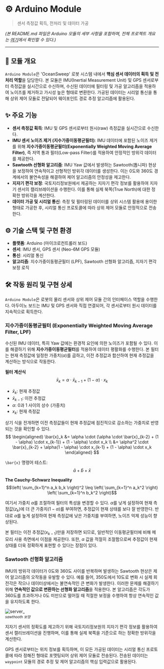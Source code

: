 # ⚙️ Arduino Module

> 센서 측정값 획득, 전처리 및 데이터 가공

*(본 README.md 파일은 Arduino 모듈의 세부 사항을 포함하며, 전체 프로젝트 개요는 [여기](../README.md)에서 확인할 수 있다.)*

---

## 📌 모듈 개요

`Arduino Module`은 'OceanSweep' 로봇 시스템 내에서 **핵심 센서 데이터의 획득 및 전처리 역할**을 담당한다. 본 모듈은 IMU(Inertial Measurement Unit) 및 GPS 센서로부터 측정값을 실시간으로 수신하며, 수신된 데이터에 필터링 및 가공 알고리즘을 적용하여 노이즈를 제거하고 가시성 높은 형태로 변환한다. 가공된 데이터는 시리얼 통신을 통해 상위 제어 모듈로 전달되어 웨이포인트 경로 추정 알고리즘에 활용된다.

## ✨ 주요 기능

* **센서 측정값 획득**: IMU 및 GPS 센서로부터 원시(raw) 측정값을 실시간으로 수신한다.
* **IMU 센서 노이즈 제거 (지수가중이동평균필터)**: IMU 데이터에 포함된 노이즈 제거를 위해 **지수가중이동평균필터(Exponentially Weighted Moving Average Filter)**, 즉 저역 통과 필터(Low-pass Filter)를 적용하여 안정적인 방위각 데이터를 제공한다.
* **Sawtooth 선형화 알고리즘**: IMU Yaw 값에서 발생하는 Sawtooth(톱니파) 현상을 보정하여 연속적이고 선형적인 방위각 데이터를 생성한다. 이는 0도와 360도 경계에서의 불연속성을 해결하여 제어 알고리즘의 안정성을 제고한다.
* **지자기 편각 보정**: 국토지리정보원에서 제공하는 지자기 편각 정보를 활용하여 지자기 센서의 캘리브레이션을 수행한다. 이를 통해 실제 북쪽(True North)에 대한 정확한 방위각을 계산한다.
* **데이터 가공 및 시리얼 통신**: 측정 및 필터링된 데이터를 상위 시스템 활용에 용이한 형태로 가공한 후, 시리얼 통신 프로토콜에 따라 상위 제어 모듈로 안정적으로 전송한다.

## ⚙️ 기술 스택 및 구현 환경

* **플랫폼**: Arduino (마이크로컨트롤러 보드)
* **센서**: IMU 센서, GPS 센서 (Neo-6M GPS 모듈)
* **통신**: 시리얼 통신
* **알고리즘**: 지수가중이동평균필터 (LPF), Sawtooth 선형화 알고리즘, 지자기 편각 보정 로직

## 🛠️ 작동 원리 및 구현 상세

`Arduino Module`은 로봇의 물리 센서와 상위 제어 모듈 간의 인터페이스 역할을 수행한다. 아두이노 보드는 IMU 및 GPS 센서와 직접 연결되어, 각 센서로부터 원시 데이터를 지속적으로 획득한다.

### 지수가중이동평균필터 (Exponentially Weighted Moving Average Filter, LPF)

수신된 IMU 데이터, 특히 Yaw 값에는 환경적 요인에 의한 노이즈가 포함될 수 있다. 이를 해결하기 위해 **지수가중이동평균필터**를 적용하여 데이터 평활화를 수행한다. 본 필터는 현재 측정값에 일정한 가중치($\alpha$)를 곱하고, 이전 추정값과 합산하여 현재 추정값을 계산하는 방식으로 작동한다.

**필터 계산식**\
$$\bar{x}_k = \alpha \cdot \bar{x}_{k-1} + (1 - \alpha) \cdot x_k$$

* $\bar{x}_k$: 현재 추정값
* $\bar{x}_{k-1}$: 이전 추정값
* $\alpha$: 0과 1 사이의 상수 (가중치)
* $x_k$: 현재 측정값

상기 식을 전개하면 이전 측정값들이 현재 추정값에 점진적으로 감소하는 가중치로 반영되는 것을 확인할 수 있다.
\
$$
\begin{aligned}
 \bar{x}_k &= \alpha \cdot (\alpha \cdot \bar{x}_{k-2} + (1 - \alpha) \cdot x_{k-1}) + (1 - \alpha) \cdot x_k
 \\
           &= \alpha^2 \cdot \bar{x}_{k-2} + \alpha(1 - \alpha) \cdot x_{k-1} + (1 - \alpha) \cdot x_k
\end{aligned}
$$

`\bar{x}` 명령어 테스트:
$$\bar{a} + \bar{b} + \bar{x}$$

**The Cauchy-Schwarz Inequality**\
$$\left( \sum_{k=1}^n a_k b_k \right)^2 \leq \left( \sum_{k=1}^n a_k^2 \right) \left( \sum_{k=1}^n b_k^2 \right)$$


여기서 가중치 $\alpha$를 조절하여 필터의 특성을 변경할 수 있다. $\alpha$를 낮게 설정하여 현재 측정값($z_k$)에 더 큰 가중치($1 - \alpha$)를 부여하면, 추정값이 현재 상태를 보다 잘 반영한다. 반대로 $\alpha$를 높게 설정하여 현재 측정값에 낮은 가중치를 부여하면, 노이즈 억제 성능이 향상된다.

본 필터는 이전 추정값($x_{k-1}$)만을 저장하면 되므로, 일반적인 이동평균필터에 비해 메모리 사용 측면에서 이점을 제공한다. 또한, $\alpha$ 값을 적절히 조절함으로써 추정값이 현재 상태를 더욱 정확하게 표현할 수 있다는 장점이 있다.

### Sawtooth 선형화 알고리즘

IMU의 방위각 데이터가 0도와 360도 사이를 반복하며 발생하는 Sawtooth 현상은 제어 알고리즘의 오작동을 유발할 수 있다. 예를 들어, 350도에서 10도로 변화 시 실제 회전각은 작으나 데이터상에서는 불연속적인 큰 변화가 발생한다. 이러한 문제를 해결하기 위해 **연속적인 값으로 변환하는 선형화 알고리즘**을 적용한다. 본 알고리즘은 각도가 360도를 초과하거나 0도 미만으로 떨어질 때 적절한 보정을 수행하여 항상 연속적인 값을 유지하도록 한다.

![server_](https://drive.google.com/uc?export=view&id=1KHbmi5AWiP2HyyK3OAYHQdptOB3Dlza1)  
<sub>*sawthooth 보정*</sub>

지자기 센서의 정확도를 제고하기 위해 국토지리정보원의 지자기 편각 정보를 활용하여 센서 캘리브레이션을 진행하며, 이를 통해 실제 북쪽을 기준으로 하는 정확한 방위각을 계산한다.

GPS 센서로부터는 위치 정보를 획득하며, 이 모든 가공된 데이터는 시리얼 통신 프로토콜에 따라 정해진 형태로 포맷팅되어 상위 제어 모듈로 전송된다. 전송된 데이터는 `waypoint` 모듈의 경로 추정 및 제어 알고리즘의 핵심 입력값으로 활용된다.